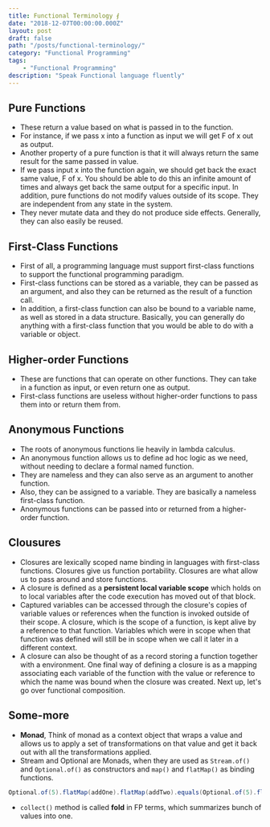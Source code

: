 ```yaml
---
title: Functional Terminology ⨐
date: "2018-12-07T00:00:00.000Z"
layout: post
draft: false
path: "/posts/functional-terminology/"
category: "Functional Programming"
tags: 
    - "Functional Programming"
description: "Speak Functional language fluently"
---
```


## Pure Functions 
- These return a value based on what is passed in to the function.
- For instance, if we pass x into a function as input we will get F of x out as output. 
- Another property of a pure function is that it will always return the same result for the same passed in value. 
- If we pass input x into the function again, we should get back the exact same value, F of x. You should be able to do this an infinite amount of times and always get back the same output for a specific input. In addition, pure functions do not modify values outside of its scope. They are independent from any state in the system.
- They never mutate data and they do not produce side effects. Generally, they can also easily be reused.

## First-Class Functions
- First of all, a programming language must support first-class functions to support the functional programming paradigm.
- First-class functions can be stored as a variable, they can be passed as an argument, and also they can be returned as the result of a function call.
- In addition, a first-class function can also be bound to a variable name, as well as stored in a data structure. Basically, you can generally do anything with a first-class function that you would be able to do with a variable or object. 

## Higher-order Functions
- These are functions that can operate on other functions. They can take in a function as input, or even return one as output.
- First-class functions are useless without higher-order functions to pass them into or return them from.

## Anonymous Functions
- The roots of anonymous functions lie heavily in lambda calculus.
- An anonymous function allows us to define ad hoc logic as we need, without needing to declare a formal named function. 
- They are nameless and they can also serve as an argument to another function. 
- Also, they can be assigned to a variable. They are basically a nameless first-class function.
- Anonymous functions can be passed into or returned from a higher-order function. 

## Clousures
- Closures are lexically scoped name binding in languages with first-class functions. Closures give us function portability. Closures are what allow us to pass around and store functions. 
- A closure is defined as a **persistent local variable scope** which holds on to local variables after the code execution has moved out of that block.
- Captured variables can be accessed through the closure's copies of variable values or references when the function is invoked outside of their scope. A closure, which is the scope of a function, is kept alive by a reference to that function. Variables which were in scope when that function was defined will still be in scope when we call it later in a different context.
- A closure can also be thought of as a record storing a function together with a environment. One final way of defining a closure is as a mapping associating each variable of the function with the value or reference to which the name was bound when the closure was created. Next up, let's go over functional composition.

## Some-more
- **Monad**, Think of monad as a context object that wraps a value and allows us to apply a set of transformations on that value and get it back out with all the transformations applied. 
- Stream and Optional are Monads, when they are used as `Stream.of()` and `Optional.of()` as constructors and `map()` and `flatMap()` as binding functions.

```java
Optional.of(5).flatMap(addOne).flatMap(addTwo).equals(Optional.of(5).flatMap(addThree));
```
- `collect()` method is called **fold** in FP terms, which summarizes bunch of values into one.
